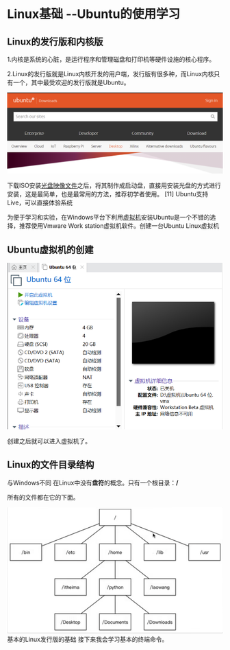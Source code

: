 # Linux基础 --Ubuntu的使用学习

## Linux的发行版和内核版

1.内核是系统的心脏，是运行程序和管理磁盘和打印机等硬件设施的核心程序。

2.Linux的发行版就是Linux内核开发的用户端，发行版有很多种，而Linux内核只有一个，其中最受欢迎的发行版就是Ubuntu。

<img src="../Linux学习/2022-01-05_190738.png"><img>

下载ISO安装[光盘映像文件](https://baike.baidu.com/item/光盘映像文件/9207188)之后，将其制作成启动盘，直接用安装光盘的方式进行安装，这是最简单，也是最常用的方法，推荐初学者使用。 [11] Ubuntu支持Live，可以直接体验系统

为便于学习和实验，在Windows平台下利用[虚拟机](https://baike.baidu.com/item/虚拟机/104440)安装Ubuntu是一个不错的选择，推荐使用Vmware Work station虚拟机软件。创建一台Ubuntu Linux虚拟机

## Ubuntu虚拟机的创建

<img src="../Linux学习/2022-01-05_191027.png"><img>

创建之后就可以进入虚拟机了。

## Linux的文件目录结构

与Windows不同 在Linux中没有**盘符**的概念。只有一个根目录：**/**  

所有的文件都在它的下面。

<img src="../Linux学习/2022-01-05_191454.png"><img>
基本的Linux发行版的基础 接下来我会学习基本的终端命令。
